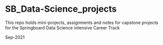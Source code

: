 # SB_Data-Science_projects
This repo holds mini-projects, assignments and notes for capstone projects for the Springboard Data Science intensive Career Track

Sep-2021   
